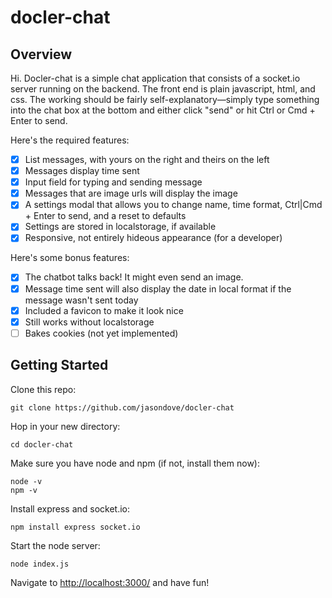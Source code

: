# docler-chat

## Overview
Hi. Docler-chat is a simple chat application that consists of a socket.io
server running on the backend. The front end is plain javascript, html, and css.
The working should be fairly self-explanatory—simply type something into the
chat box at the bottom and either click "send" or hit Ctrl or Cmd + Enter to send.

Here's the required features:

- [x] List messages, with yours on the right and theirs on the left
- [x] Messages display time sent
- [x] Input field for typing and sending message
- [x] Messages that are image urls will display the image
- [x] A settings modal that allows you to change name, time format, Ctrl|Cmd + Enter to send, and a reset to defaults
- [x] Settings are stored in localstorage, if available
- [x] Responsive, not entirely hideous appearance (for a developer)

Here's some bonus features:
- [x] The chatbot talks back! It might even send an image.
- [x] Message time sent will also display the date in local format if the message wasn't sent today
- [x] Included a favicon to make it look nice
- [x] Still works without localstorage
- [ ] Bakes cookies (not yet implemented)

## Getting Started
Clone this repo:
```
git clone https://github.com/jasondove/docler-chat
```
Hop in your new directory:
```
cd docler-chat
```
Make sure you have node and npm (if not, install them now):
```
node -v
npm -v
```
Install express and socket.io:
```
npm install express socket.io
```
Start the node server:
```
node index.js
```
Navigate to [http://localhost:3000/](http://localhost:3000/) and have fun!
